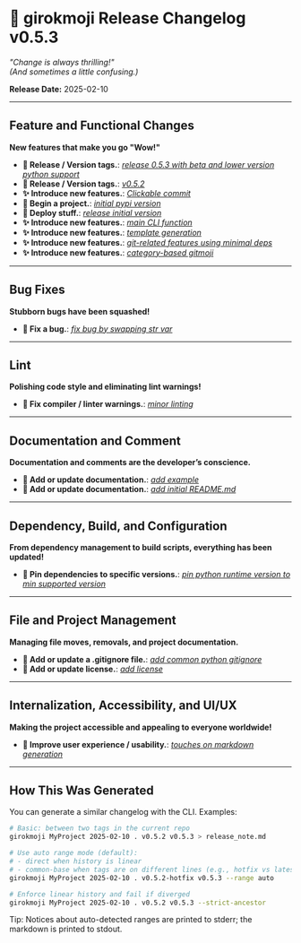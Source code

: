 # 🚀 **girokmoji** Release Changelog v0.5.3


_"Change is always thrilling!"_  
_(And sometimes a little confusing.)_
    

**Release Date:** 2025-02-10


---


## Feature and Functional Changes

**New features that make you go "Wow!"**

- **🔖 Release / Version tags.**: [*release 0.5.3 with beta and lower version python support*](../../commit/97b4bd68171424785ea232a5146af7ed2e9482e0)
- **🔖 Release / Version tags.**: [*v0.5.2*](../../commit/72156cdcc8242f072a53d95e114602c1ab2d939c)
- **✨ Introduce new features.**: [*Clickable commit*](../../commit/bc5102d35f3eadb2ab3c378add7057b79f15bc00)
- **🎉 Begin a project.**: [*initial pypi version*](../../commit/85695e985ae99057cc7f1ff165aaac72eab1a8a8)
- **🚀 Deploy stuff.**: [*release initial version*](../../commit/f9d672c6077744ffd25b1961b94484348ee1f2a1)
- **✨ Introduce new features.**: [*main CLI function*](../../commit/da822cbfb9ed6b2ecec7e02cb958952669c1bea9)
- **✨ Introduce new features.**: [*template generation*](../../commit/4a018ccbfee1f0ed0a7c2d04cf64a6438ad4c800)
- **✨ Introduce new features.**: [*git-related features using minimal deps*](../../commit/d11642c8e45a73f3cebba5a03e3dc33f296a3392)
- **✨ Introduce new features.**: [*category-based gitmoji*](../../commit/4a7c2598784c3cab66ce51b91cb91fcfb9caa1b9)

---


## Bug Fixes

**Stubborn bugs have been squashed!**

- **🐛 Fix a bug.**: [*fix bug by swapping str var*](../../commit/19cee80aeaab29d4c53d78c9389af44e4012a84b)

---


## Lint

**Polishing code style and eliminating lint warnings!**

- **🚨 Fix compiler / linter warnings.**: [*minor linting*](../../commit/ef097c431ff3675957e0ee771b5fb445e15164f2)

---


## Documentation and Comment

**Documentation and comments are the developer’s conscience.**

- **📝 Add or update documentation.**: [*add example*](../../commit/a12f22f6103f04f1a08efb98e9fa48bbcbad5482)
- **📝 Add or update documentation.**: [*add initial README.md*](../../commit/b478e14c6f0c99f40b6d4f600fd4bc89dabdc926)

---


## Dependency, Build, and Configuration

**From dependency management to build scripts, everything has been updated!**

- **📌 Pin dependencies to specific versions.**: [*pin python runtime version to min supported version*](../../commit/42074bbac700e75f2b8dc7aee69140b026703e91)

---


## File and Project Management

**Managing file moves, removals, and project documentation.**

- **🙈 Add or update a .gitignore file.**: [*add common python gitignore*](../../commit/f68505cac76efc899392817b41f354b581c02996)
- **📄 Add or update license.**: [*add license*](../../commit/783fb9e492dae44e061a05d95e75d0a2de912791)

---


## Internalization, Accessibility, and UI/UX

**Making the project accessible and appealing to everyone worldwide!**

- **🚸 Improve user experience / usability.**: [*touches on markdown generation*](../../commit/895076de2fab197032e3f115852e374d87af0bc9)

---

## How This Was Generated

You can generate a similar changelog with the CLI. Examples:

```bash
# Basic: between two tags in the current repo
girokmoji MyProject 2025-02-10 . v0.5.2 v0.5.3 > release_note.md

# Use auto range mode (default):
# - direct when history is linear
# - common-base when tags are on different lines (e.g., hotfix vs latest)
girokmoji MyProject 2025-02-10 . v0.5.2-hotfix v0.5.3 --range auto

# Enforce linear history and fail if diverged
girokmoji MyProject 2025-02-10 . v0.5.2 v0.5.3 --strict-ancestor
```

Tip: Notices about auto-detected ranges are printed to stderr; the markdown is printed to stdout.
